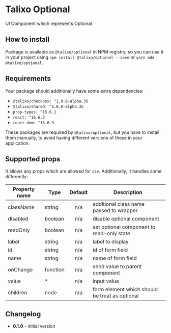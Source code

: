 # Talixo Optional

UI Component which represents Optional

## How to install

Package is available as `@talixo/optional` in NPM registry, so you can use it in your project
using `npm install @talixo/optional --save` or `yarn add @talixo/optional`.

## Requirements

Your package should additionally have some extra dependencies:

- `@talixo/checkbox: ^1.0.0-alpha.35`
- `@talixo/shared: ^1.0.0-alpha.35`
- `prop-types: ^15.6.1`
- `react: ^16.6.3`
- `react-dom: ^16.6.3`

These packages are required by `@talixo/optional`, but you have to install them manually,
to avoid having different versions of these in your application.

## Supported props

It allows any props which are allowed for `div`. Additionally, it handles some differently:

Property name | Type             | Default | Description                    
--------------|------------------|:-------:|--------------------------------
className     | string           | n/a     | additional class name passed to wrapper
disabled      | boolean          | n/a     | disable optional component
readOnly      | boolean          | n/a     | set optional component to read-only state
label         | string           | n/a     | label to display
id            | string           | n/a     | id of form field
name          | string           | n/a     | name of form field
onChange      | function         | n/a     | send value to parent component
value         | *                | n/a     | input value
children      | node             | n/a     | form element which should be treat as optional

## Changelog

- **0.1.0** - initial version
